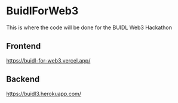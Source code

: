 # BuidlForWeb3
This is where the code will be done for the BUIDL Web3 Hackathon

## Frontend

https://buidl-for-web3.vercel.app/

## Backend

https://buidl3.herokuapp.com/

